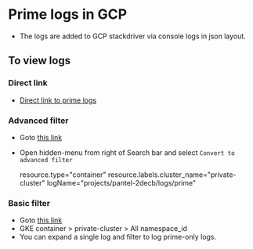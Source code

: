 # Prime logs in GCP

 * The logs are added to GCP stackdriver via console logs in json layout.
 
## To view logs

### Direct link 
 * [Direct link to prime logs](https://console.cloud.google.com/logs/viewer?project=pantel-2decb&minLogLevel=0&expandAll=false&resource=container%2Fcluster_name%2Fprivate-cluster%2Fnamespace_id%2Fdefault&scrollTimestamp=2018-05-09T11%3A54%3A03.000000000Z&dateRangeStart=2018-05-09T10%3A55%3A37.736Z&dateRangeEnd=2018-05-09T11%3A55%3A37.736Z&interval=PT1H&customFacets&limitCustomFacetWidth=true&advancedFilter=resource.type%3D%22container%22%0Aresource.labels.cluster_name%3D%22private-cluster%22%0Aresource.labels.namespace_id%3D%22default%22%0AlogName%3D%22projects%2Fpantel-2decb%2Flogs%2Fprime%22)

### Advanced filter
 * Goto [this link](https://console.cloud.google.com/logs/viewer?project=pantel-2decb)
 * Open hidden-menu from right of Search bar and select `Convert to advanced filter`


    resource.type="container"
    resource.labels.cluster_name="private-cluster"
    logName="projects/pantel-2decb/logs/prime"

### Basic filter

 * Goto [this link](https://console.cloud.google.com/logs/viewer?project=pantel-2decb)
 * GKE container > private-cluster > All namespace_id
 * You can expand a single log and filter to log prime-only logs.


